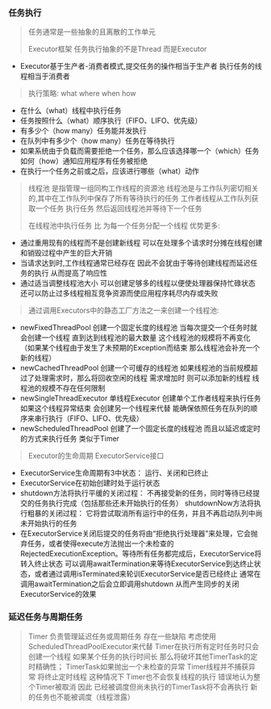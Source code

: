 ### 任务执行
> 任务通常是一些抽象的且离散的工作单元
> 
> Executor框架   任务执行抽象的不是Thread 而是Executor
- Executor基于生产者-消费者模式,提交任务的操作相当于生产者 执行任务的线程相当于消费者
>
> 执行策略: what where when how
- 在什么（what）线程中执行任务
- 任务按照什么（what）顺序执行（FIFO、LIFO、优先级）
- 有多少个（how many）任务能并发执行
- 在队列中有多少个（how many）任务在等待执行
- 如果系统由于负载而需要拒绝一个任务，那么应该选择哪一个（which）任务 如何（how）通知应用程序有任务被拒绝
- 在执行一个任务之前或之后，应该进行哪些（what）动作

> 线程池  是指管理一组同构工作线程的资源池  线程池是与工作队列密切相关的,其中在工作队列中保存了所有等待执行的任务  工作者线程从工作队列获取一个任务 执行任务 然后返回线程池并等待下一个任务
> 
> 在线程池中执行任务  比   为每一个任务分配一个线程  优势更多:
- 通过重用现有的线程而不是创建新线程 可以在处理多个请求时分摊在线程创建和销毁过程中产生的巨大开销
- 当请求达到时,工作线程通常已经存在 因此不会犹由于等待创建线程而延迟任务的执行 从而提高了响应性
- 通过适当调整线程池大小  可以创建足够多的线程以便使处理器保持忙碌状态 还可以防止过多线程相互竞争资源而使应用程序耗尽内存或失败

> 通过调用Executors中的静态工厂方法之一来创建一个线程池:
- newFixedThreadPool 创建一个固定长度的线程池 当每次提交一个任务时就会创建一个线程 直到达到线程池的最大数量 这个线程池的规模将不再变化（如果某个线程由于发生了未预期的Exception而结束 那么线程池会补充一个新的线程）
- newCachedThreadPool 创建一个可缓存的线程池 如果线程池的当前规模超过了处理需求时，那么将回收空闲的线程 需求增加时 则可以添加新的线程 线程池的规模不存在任何限制
- newSingleThreadExecutor 单线程Executor 创建单个工作者线程来执行任务 如果这个线程异常结束 会创建另一个线程来代替  能确保依照任务在队列的顺序来串行执行（FIFO、LIFO、优先级）
- newScheduledThreadPool 创建了一个固定长度的线程池 而且以延迟或定时的方式来执行任务  类似于Timer


> Executor的生命周期  ExecutorService接口
- ExecutorService生命周期有3中状态： 运行、关闭和已终止
- ExecutorService在初始创建时处于运行状态
- shutdown方法将执行平缓的关闭过程： 不再接受新的任务，同时等待已经提交的任务执行完成（包括那些还未开始执行的任务）  shutdownNow方法将执行粗暴的关闭过程： 它将尝试取消所有运行中的任务，并且不再启动队列中尚未开始执行的任务
- 在ExecutorService关闭后提交的任务将由“拒绝执行处理器”来处理，它会抛弃任务，或者使得execute方法抛出一个未检查的RejectedExecutionException。等待所有任务都完成后，ExecutorService将转入终止状态 可以调用awaitTermination来等待ExecutorService到达终止状态，或者通过调用isTerminated来轮训ExecutorService是否已经终止  通常在调用awaitTermination之后会立即调用shutdown 从而产生同步的关闭ExecutorService的效果

### 延迟任务与周期任务
> Timer 负责管理延迟任务或周期任务 存在一些缺陷 考虑使用ScheduledThreadPoolExecutor来代替
> Timer在执行所有定时任务时只会创建一个线程 如果某个任务的执行时间长 那么将破坏其他TimerTask的定时精确性； TimerTask如果抛出一个未检查的异常 Timer线程并不捕获异常 将终止定时线程 这种情况下 Timer也不会恢复线程的执行 错误地认为整个Timer被取消 因此 已经被调度但尚未执行的TimerTask将不会再执行 新的任务也不能被调度（线程泄露）